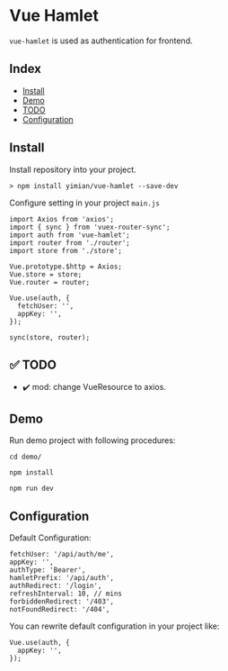 # Vue Hamlet
`vue-hamlet` is used as authentication for frontend.

## Index
* [Install](#install)
* [Demo](#demo)
* [TODO](#white_check_mark-todo)
* [Configuration](#configuration)

## Install
Install repository into your project.
~~~
> npm install yimian/vue-hamlet --save-dev
~~~
Configure setting in your project `main.js`
~~~
import Axios from 'axios';
import { sync } from 'vuex-router-sync';
import auth from 'vue-hamlet';
import router from './router';
import store from './store';

Vue.prototype.$http = Axios;
Vue.store = store;
Vue.router = router;

Vue.use(auth, {
  fetchUser: '',
  appKey: '',
});

sync(store, router);
~~~

## :white_check_mark: TODO
- :heavy_check_mark: mod: change VueResource to axios.

## Demo
Run demo project with following procedures:
~~~
cd demo/
~~~
~~~
npm install
~~~
~~~
npm run dev
~~~


## Configuration
Default Configuration:
~~~
fetchUser: '/api/auth/me',
appKey: '',
authType: 'Bearer',
hamletPrefix: '/api/auth',
authRedirect: '/login',
refreshInterval: 10, // mins
forbiddenRedirect: '/403',
notFoundRedirect: '/404',
~~~

You can rewrite default configuration in your project like:
~~~
Vue.use(auth, {
  appKey: '',
});
~~~
